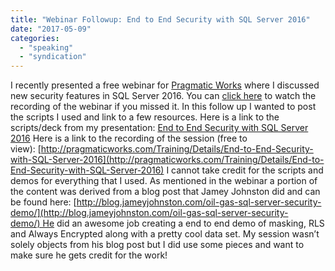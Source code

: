 ```yaml
---
title: "Webinar Followup: End to End Security with SQL Server 2016"
date: "2017-05-09"
categories: 
  - "speaking"
  - "syndication"
---
```


I recently presented a free webinar for [Pragmatic Works](http://www.pragmaticworks.com/) where I discussed new security features in SQL Server 2016. You can [click here](http://pragmaticworks.com/Training/Details/End-to-End-Security-with-SQL-Server-2016) to watch the recording of the webinar if you missed it. In this follow up I wanted to post the scripts I used and link to a few resources. Here is a link to the scripts/deck from my presentation: [End to End Security with SQL Server 2016](https://images.bradleyschacht.com/wp-content/uploads/2017/05/End-to-End-Security-with-SQL-Server-2016.zip) Here is a link to the recording of the session (free to view): [http://pragmaticworks.com/Training/Details/End-to-End-Security-with-SQL-Server-2016](http://pragmaticworks.com/Training/Details/End-to-End-Security-with-SQL-Server-2016) I cannot take credit for the scripts and demos for everything that I used. As mentioned in the webinar a portion of the content was derived from a blog post that Jamey Johnston did and can be found here: [http://blog.jameyjohnston.com/oil-gas-sql-server-security-demo/](http://blog.jameyjohnston.com/oil-gas-sql-server-security-demo/) He did an awesome job creating a end to end demo of masking, RLS and Always Encrypted along with a pretty cool data set. My session wasn’t solely objects from his blog post but I did use some pieces and want to make sure he gets credit for the work!
